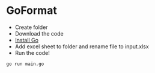 # GoFormat

- Create folder
- Download the code
- [Install Go](https://go.dev/doc/install)
- Add excel sheet to folder and rename file to input.xlsx
- Run the code!
```
go run main.go
```
